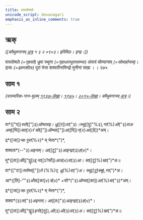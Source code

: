 ```yaml
---
title: वास्तोष्पते  
unicode_script: devanagari  
emphasis_as_inline_comments: true
---   
```


## ऋक्

*([कौथुमगानम् [अत्र](https://archive.org/details/SamaVedaSanhitaWithSayanabhashyaVolume1SatyavrataSamasrami1874bis/page/n623&sa=D&ust=1542425956279000) १ ३ २ ०९०३। इरिमिठः। इन्द्रः।])*

वास्तोष्पते *(=गृहपते)* ध्रुवा स्थूणा *(=गृहाधारभूतस्तम्भाः)* अंसत्रं सोम्यानाम्  *(=सोमार्हानाम्)*।  
द्रप्सः *(=द्रवणशीलः)* पुरां भेत्ता शश्वतीनामिन्द्रो मुनीनां सखा  । । २७५

## साम १

*(पारम्परिक-गान-मूलम् [१९३७-लेखा](https://archive.org/stream/sAmaveda-jaiminIya-paravastu-paramparA-docs/sAmaveda-paravastu-1937%23page/n9/mode/1up&sa=D&ust=1542425956279000)। [१९७५](https://archive.org/stream/sAmaveda-jaiminIya-paravastu-paramparA-docs/sAmaveda-paravastu-1975%23page/n9/mode/1up&sa=D&ust=1542425956279000)। [२०१५-लेखा](https://archive.org/stream/sAmaveda-jaiminIya-paravastu-paramparA-docs/VIVAAHA%2520UPANAYANA%2520SAAMAANI%23page/n4/mode/1up&sa=D&ust=1542425956280000)। कौथुमगानम् [अत्र](https://archive.org/details/SamaVedaSanhitaWithSayanabhashyaVolume1SatyavrataSamasrami1874bis/page/n623&sa=D&ust=1542425956280000)।)*

## साम २

वा*(["प])*स्तो*(["]३)*ओष्पताइ। ध्रू*([र])*वा*("३)*।स्थू*([पॄ]"%३)*,णा*(%)*ओ*("३)*वाअ  
अम्*([घि])*सत्*(२)*रं सो*(["])*ऒम्या*(["])*अ*([पि])*न्*(२)*आ*([प्रे])*अम्।

द्र*([जा])*प्सः पुरा*(%२)* म् भेत्ता*(")*,

शश्वता*(--"३)*अइनाम्। आ*([टू]"३)*आइन्द्रा*(३)*ह*(v)*।

मू*([ता])*न्नी*(["पॣ])*इ,ना*([ऽ?फौ])*आउ*(v)*वा*(३)*आ। सा*([टू]%)*खा*(")*अ॥

वा*(["टा])*स्तोष्प*(["])*ते *(%%)*ए, ध्रू*(%)*वा*(")*अ। स्थू*([टू]~~स्तू~~)*,णा*(")*अ।

आ*([ति]-""३)*अँस*([का]v)*त्रं*(v)* +सो*("३)*ओम्या*([का])*आ*(%)*न्ना*("३)*अम्।

द्र*([जा])*प्सः पुरा*(%२)* म् भेत्ता*(")*,

शश्वा*(३)*ता*("३)*अइनाम्। आ*([तः]"३)*आइन्द्रा*(३)*ह*(v)*।

मू*([ता])*न्नी*(["घॣ])*इनो*([तॄ])*,ओ*(३)*ओ*(३)*वा*(३)*अ।  सा*([टू]%)*खा*(")*अ॥